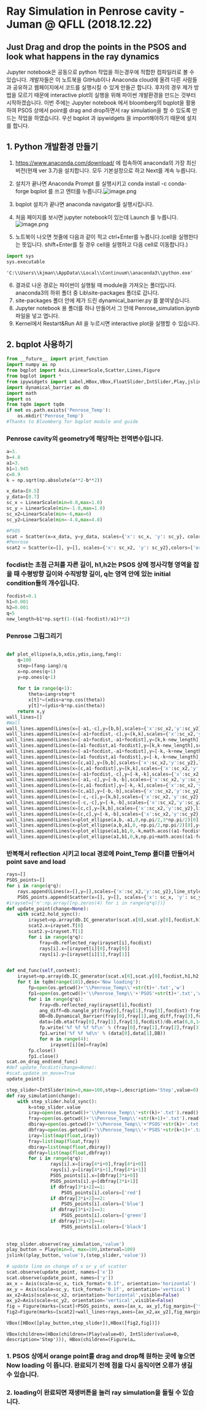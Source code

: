 
# Ray Simulation in Penrose cavity - Juman @ QFLL (2018.12.22)
## Just Drag and drop the points in the PSOS and look what happens in the ray dynamics

Jupyter notebook은 공동으로 python 작업을 하는경우에 적합한 컴파일러로 볼 수 있습니다. 개발자들은 이 노트북을 GitHub이나 Anaconda cloud에 올려 다른 사람들과 공유하고 웹페이지에서 코드를 실행시킬 수 있게 만들곤 합니다. 후자의 경우 제가 방법을 모르기 때문에 interactive plot의 실행을 위해 파이썬 개발환경을 만드는 것부터 시작하겠습니다.
이번 주에는 Jupyter notebook 에서 bloomberg의 bqplot을 활용하여 PSOS 상에서 point를 drag and drop하면서 ray simulation을 할 수 있도록 만드는 작업을 하였습니다. 우선 bqplot 과 ipywidgets 을 import해야하기 때문에 설치를 합니다.



## 1. Python 개발환경 만들기
1. https://www.anaconda.com/download/ 에 접속하여 anaconda의 가장 최신 버전(현재 ver 3.7)을 설치합니다. 모두 기본설정으로 하고 Next를 계속 누릅니다.
2. 설치가 끝나면 Anaconda Prompt 를 실행시키고 conda install -c conda-forge bqplot 를 쓰고 엔터를 누릅니다.![image.png](attachment:image.png)

3. bqplot 설치가 끝나면 anaconda navigator를 실행시킵니다.
4. 처음 페이지를 보시면 jupyter notebook이 있는데 Launch 를 누릅니다.![image.png](attachment:image.png)
5. 노트북이 나오면 첫줄에 다음과 같이 적고 ctrl+Enter를 누릅니다.(cell을 실행한다는 뜻입니다. shift+Enter를 칠 경우 cell을 실행하고 다음 cell로 이동합니다.)




```python
import sys
sys.executable
```




    'C:\\Users\\kjman\\AppData\\Local\\Continuum\\anaconda3\\python.exe'



6. 결과로 나온 경로는 파이썬이 실행될 때 module을 가져오는 폴더입니다. anaconda3의 하위 폴더 중 Lib\site-packages 폴더로 갑니다.
7. site-packages 폴더 안에 제가 드린 dynamical_barrier.py 를 붙여넣습니다. 
8. Jupyter notebook 용 폴더를 하나 만들어서 그 안에 Penrose_simulation.ipynb 파일을 넣고 엽니다.
9. Kernel에서 Restart&Run All 을 누르시면 interactive plot을 실행할 수 있습니다.

## 2. bqplot 사용하기



```python
from __future__ import print_function
import numpy as np
from bqplot import Axis,LinearScale,Scatter,Lines,Figure
from bqplot import *
from ipywidgets import Label,HBox,VBox,FloatSlider,IntSlider,Play,jslink
import dynamical_barrier as db
import math
import os
from tqdm import tqdm
if not os.path.exists('Penrose_Temp'):
    os.mkdir('Penrose_Temp')
#Thanks to Bloomberg for bqplot module and guide
```

### Penrose cavity의 geometry에 해당하는 전역변수입니다.


```python
a=3.
b=4.8
a1=3.
b1=1.945
c=0.9
k = np.sqrt(np.absolute(a**2-b**2))
```


```python
x_data=[0.5]
y_data=[0.7]
sc_x = LinearScale(min=0.0,max=1.0)
sc_y = LinearScale(min=-1.0,max=1.0)
sc_x2=LinearScale(min=-6,max=6)
sc_y2=LinearScale(min=-4.8,max=4.8)

#PSOS
scat = Scatter(x=x_data, y=y_data, scales={'x': sc_x, 'y': sc_y}, colors=['orange'],enable_move=True)
#Penrose
scat2 = Scatter(x=[], y=[], scales={'x': sc_x2, 'y': sc_y2},colors=['orange'])
```

### focdist는 초점 근처를 자른 길이, h1,h2는 PSOS 상에 정사각형 영역을 잡을 때 수평방향 길이와 수직방향 길이, q는 영역 안에 있는 initial condition들의 개수입니다.


```python
focdist=0.1
h1=0.001
h2=0.001
q=5
new_length=b1*np.sqrt(1-((a1-focdist)/a1)**2)
```

### Penrose 그림그리기


```python

def plot_ellipse(a,b,xdis,ydis,iang,fang):
    q=100
    step=(fang-iang)/q
    x=np.ones(q+1)
    y=np.ones(q+1)
    
    for t in range(q+1):
        theta=iang+step*t
        x[t]*=(xdis+a*np.cos(theta))
        y[t]*=(ydis+b*np.sin(theta))
    return x,y
wall_lines=[]
#Wall
wall_lines.append(Lines(x=[-a1,-c],y=[b,b],scales={'x':sc_x2,'y':sc_y2},line_style='solid',colors=['red'],stroke_width=5))
wall_lines.append(Lines(x=[-a1+focdist,-c],y=[k,k],scales={'x':sc_x2,'y':sc_y2},line_style='solid',colors=['red'],stroke_width=5))
wall_lines.append(Lines(x=[-a1+focdist,-a1+focdist],y=[k,k-new_length],scales={'x':sc_x2,'y':sc_y2},line_style='solid',colors=['black'],stroke_width=5))
wall_lines.append(Lines(x=[a1-focdist,a1-focdist],y=[k,k-new_length],scales={'x':sc_x2,'y':sc_y2},line_style='solid',colors=['black'],stroke_width=5))
wall_lines.append(Lines(x=[-a1+focdist,-a1+focdist],y=[-k,-k+new_length],scales={'x':sc_x2,'y':sc_y2},line_style='solid',colors=['black'],stroke_width=5))
wall_lines.append(Lines(x=[a1-focdist,a1-focdist],y=[-k,-k+new_length],scales={'x':sc_x2,'y':sc_y2},line_style='solid',colors=['black'],stroke_width=5))
wall_lines.append(Lines(x=[c,a1],y=[b,b],scales={'x':sc_x2,'y':sc_y2},line_style='solid',colors=['blue'],stroke_width=5))
wall_lines.append(Lines(x=[c,a1-focdist],y=[k,k],scales={'x':sc_x2,'y':sc_y2},line_style='solid',colors=['blue'],stroke_width=5))
wall_lines.append(Lines(x=[-a1+focdist,-c],y=[-k,-k],scales={'x':sc_x2,'y':sc_y2},line_style='solid',colors=['red'],stroke_width=5))
wall_lines.append(Lines(x=[-a1,-c],y=[-b,-b],scales={'x':sc_x2,'y':sc_y2},line_style='solid',colors=['red'],stroke_width=5))
wall_lines.append(Lines(x=[c,a1-focdist],y=[-k,-k],scales={'x':sc_x2,'y':sc_y2},line_style='solid',colors=['blue'],stroke_width=5))
wall_lines.append(Lines(x=[c,a1],y=[-b,-b],scales={'x':sc_x2,'y':sc_y2},line_style='solid',colors=['blue'],stroke_width=5))
wall_lines.append(Lines(x=[-c,-c],y=[k,b],scales={'x':sc_x2,'y':sc_y2},line_style='solid',colors=['red'],stroke_width=5))
wall_lines.append(Lines(x=[-c,-c],y=[-k,-b],scales={'x':sc_x2,'y':sc_y2},line_style='solid',colors=['red'],stroke_width=5))
wall_lines.append(Lines(x=[c,c],y=[k,b],scales={'x':sc_x2,'y':sc_y2},line_style='solid',colors=['blue'],stroke_width=5))
wall_lines.append(Lines(x=[c,c],y=[-k,-b],scales={'x':sc_x2,'y':sc_y2},line_style='solid',colors=['blue'],stroke_width=5))
wall_lines.append(Lines(x=plot_ellipse(a,b,-a1,0,np.pi/2,3*np.pi/2)[0],y=plot_ellipse(a,b,-a1,0,np.pi/2,3*np.pi/2)[1],scales={'x':sc_x2,'y':sc_y2},line_style='solid',colors=['green'],stroke_width=5))
wall_lines.append(Lines(x=plot_ellipse(a,b,a1,0,-np.pi/2,np.pi/2)[0],y=plot_ellipse(a,b,a1,0,-np.pi/2,np.pi/2)[1],scales={'x':sc_x2,'y':sc_y2},line_style='solid',colors=['green'],stroke_width=5))
wall_lines.append(Lines(x=plot_ellipse(a1,b1,0,-k,math.acos((a1-focdist)/a1),np.pi-math.acos((a1-focdist)/a1))[0],y=plot_ellipse(a1,b1,0,-k,math.acos((a1-focdist)/a1),np.pi-math.acos((a1-focdist)/a1))[1],scales={'x':sc_x2,'y':sc_y2},line_style='solid',colors=['green'],stroke_width=5))
wall_lines.append(Lines(x=plot_ellipse(a1,b1,0,k,np.pi+math.acos((a1-focdist)/a1),2*np.pi-math.acos((a1-focdist)/a1))[0],y=plot_ellipse(a1,b1,0,k,np.pi+math.acos((a1-focdist)/a1),2*np.pi-math.acos((a1-focdist)/a1))[1],scales={'x':sc_x2,'y':sc_y2},line_style='solid',colors=['green'],stroke_width=5))

```

### 반복해서 reflection 시키고 local 경로에 Point_Temp 폴더를 만들어서 point  save and load


```python
rays=[]
PSOS_points=[]
for i in range(q*q):
    rays.append(Lines(x=[],y=[],scales={'x':sc_x2,'y':sc_y2},line_style='solid',colors=['magenta'],stroke_width=1,animation_duration=100))
    PSOS_points.append(Scatter(x=[], y=[], scales={'x': sc_x, 'y': sc_y}, colors=['orange'],default_size=10))
#irayset={'n':np.array([np.zeros(4) for i in range(q*q)])}
def update_point(change=None):
    with scat2.hold_sync():
        irayset=np.array(db.IC_generator(scat.x[0],scat.y[0],focdist,h1,h2,q,q))
        scat2.x=irayset.T[0]
        scat2.y=irayset.T[1]
        for i in range(q*q):
            fray=db.reflected_ray(irayset[i],focdist)
            rays[i].x=[irayset[i][0],fray[0]]
            rays[i].y=[irayset[i][1],fray[1]]


def end_func(self,content):
    irayset=np.array(db.IC_generator(scat.x[0],scat.y[0],focdist,h1,h2,q,q))
    for t in tqdm(range(101),desc='Now loading'):
        fp=open(os.getcwd()+'\\Penrose_Temp\\'+str(t)+'.txt','w')
        fp1=open(os.getcwd()+'\\Penrose_Temp\\'+'PSOS'+str(t)+'.txt','w')
        for i in range(q*q):
            fray=db.reflected_ray(irayset[i],focdist)
            ang_diff=db.nangle_pt(fray[0],fray[1],fray[3],focdist)-fray[2]
            DB=db.Dynamical_Barrier(fray[0],fray[1],ang_diff,fray[3],focdist)
            data=[db.eta(fray[0],fray[1],fray[3],focdist)/db.eta(0,0,14,focdist),np.sin(ang_diff)]
            fp.write('%f %f %f %f\n' % (fray[0],fray[1],fray[2],fray[3]))
            fp1.write('%f %f %d\n' % (data[0],data[1],DB))
            for m in range(4):
                irayset[i][m]=fray[m]
        fp.close()
        fp1.close()
scat.on_drag_end(end_func)
#def update_focdist(change=None):
#scat.update_on_move=True    
update_point()

```


```python
step_slider=IntSlider(min=0,max=100,step=1,description='Step',value=0)
def ray_simulation(change):
    with step_slider.hold_sync():
        k=step_slider.value
        iray=open(os.getcwd()+'\\Penrose_Temp\\'+str(k)+'.txt').read().split()
        fray=open(os.getcwd()+'\\Penrose_Temp\\'+str(k+1)+'.txt').read().split()
        dbiray=open(os.getcwd()+'\\Penrose_Temp\\'+'PSOS'+str(k)+'.txt').read().split()
        dbfray=open(os.getcwd()+'\\Penrose_Temp\\'+'PSOS'+str(k+1)+'.txt').read().split()
        iray=list(map(float,iray))
        fray=list(map(float,fray))
        dbiray=list(map(float,dbiray))
        dbfray=list(map(float,dbfray))
        for i in range(q*q):
                rays[i].x=[iray[4*i+0],fray[4*i+0]]
                rays[i].y=[iray[4*i+1],fray[4*i+1]]
                PSOS_points[i].x=[dbfray[3*i+0]]
                PSOS_points[i].y=[dbfray[3*i+1]]
                if dbfray[3*i+2]==1:
                    PSOS_points[i].colors=['red']
                if dbfray[3*i+2]==2:
                    PSOS_points[i].colors=['blue']
                if dbfray[3*i+2]==3:
                    PSOS_points[i].colors=['green']
                if dbfray[3*i+2]==4:
                    PSOS_points[i].colors=['black']
                    
                
step_slider.observe(ray_simulation,'value')            
play_button = Play(min=0, max=100,interval=100)
jslink((play_button,'value'),(step_slider,'value'))

# update line on change of x or y of scatter
scat.observe(update_point, names=['x'])
scat.observe(update_point, names=['y'])
ax_x = Axis(scale=sc_x, tick_format='0.1f', orientation='horizontal')
ax_y = Axis(scale=sc_y, tick_format='0.1f', orientation='vertical')
ax_x2=Axis(scale=sc_x2, orientation='horizontal',visible=False)
ax_y2=Axis(scale=sc_y2, orientation='vertical',visible=False)
fig = Figure(marks=[scat]+PSOS_points, axes=[ax_x, ax_y],fig_margin={'top':100,'bottom':30,'left':30,'right':50},title='PSOS')
fig2=Figure(marks=[scat2]+wall_lines+rays,axes=[ax_x2,ax_y2],fig_margin={'top':100,'bottom':30,'left':30,'right':50},title='Ray_simulation')

VBox([HBox([play_button,step_slider]),HBox([fig2,fig])])
```


    VBox(children=(HBox(children=(Play(value=0), IntSlider(value=0, description='Step'))), HBox(children=(Figure(a…


### 1. PSOS 상에서 orange point를 drag and drop해 원하는 곳에 놓으면 Now loading 이 뜹니다. 완료되기 전에 점을 다시 움직이면 오류가 생길 수 있습니다.
### 2. loading이 완료되면 재생버튼을 눌러 ray simulation을 돌릴 수 있습니다.
